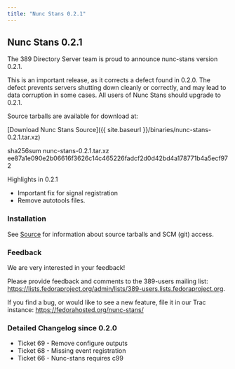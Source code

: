 ```yaml
---
title: "Nunc Stans 0.2.1"
---
```

Nunc Stans 0.2.1
----------------

The 389 Directory Server team is proud to announce nunc-stans version 0.2.1.

This is an important release, as it corrects a defect found in 0.2.0. The defect prevents servers shutting down cleanly or correctly, and may lead to data corruption in some cases. All users of Nunc Stans should upgrade to 0.2.1.

Source tarballs are available for download at:

[Download Nunc Stans Source]({{ site.baseurl }}/binaries/nunc-stans-0.2.1.tar.xz)

sha256sum nunc-stans-0.2.1.tar.xz ee87a1e090e2b06616f3626c14c465226fadcf2d0d42bd4a178771b4a5ecf972

Highlights in 0.2.1

- Important fix for signal registration
- Remove autotools files.

### Installation

See [Source](../development/source.html) for information about source tarballs and SCM (git) access.

### Feedback

We are very interested in your feedback!

Please provide feedback and comments to the 389-users mailing list: <https://lists.fedoraproject.org/admin/lists/389-users.lists.fedoraproject.org>.

If you find a bug, or would like to see a new feature, file it in our Trac instance: <https://fedorahosted.org/nunc-stans/>

### Detailed Changelog since 0.2.0

- Ticket 69 - Remove configure outputs
- Ticket 68 - Missing event registration
- Ticket 66 - Nunc-stans requires c99
